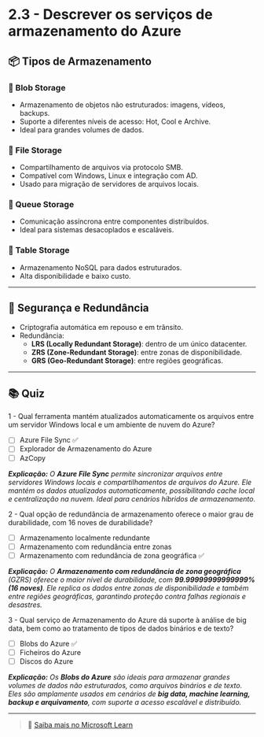 # 2.3 - Descrever os serviços de armazenamento do Azure

## 📦 Tipos de Armazenamento

### 🔸 Blob Storage

- Armazenamento de objetos não estruturados: imagens, vídeos, backups.
- Suporte a diferentes níveis de acesso: Hot, Cool e Archive.
- Ideal para grandes volumes de dados.

### 🔸 File Storage

- Compartilhamento de arquivos via protocolo SMB.
- Compatível com Windows, Linux e integração com AD.
- Usado para migração de servidores de arquivos locais.

### 🔸 Queue Storage

- Comunicação assíncrona entre componentes distribuídos.
- Ideal para sistemas desacoplados e escaláveis.

### 🔸 Table Storage

- Armazenamento NoSQL para dados estruturados.
- Alta disponibilidade e baixo custo.

---

## 🔐 Segurança e Redundância

- Criptografia automática em repouso e em trânsito.
- Redundância:
  - **LRS (Locally Redundant Storage)**: dentro de um único datacenter.
  - **ZRS (Zone-Redundant Storage)**: entre zonas de disponibilidade.
  - **GRS (Geo-Redundant Storage)**: entre regiões geográficas.

---

## 📚 Quiz 

1 - Qual ferramenta mantém atualizados automaticamente os arquivos entre um servidor Windows local e um ambiente de nuvem do Azure?
  - [ ] Azure File Sync ✅
  - [ ] Explorador de Armazenamento do Azure
  - [ ] AzCopy

_**Explicação:** O **Azure File Sync** permite sincronizar arquivos entre servidores Windows locais e compartilhamentos de arquivos do Azure. Ele mantém os dados atualizados automaticamente, possibilitando cache local e centralização na nuvem. Ideal para cenários híbridos de armazenamento._

2 - Qual opção de redundância de armazenamento oferece o maior grau de durabilidade, com 16 noves de durabilidade?
  - [ ] Armazenamento localmente redundante
  - [ ] Armazenamento com redundância entre zonas
  - [ ] Armazenamento com redundância de zona geográfica ✅

_**Explicação:** O **Armazenamento com redundância de zona geográfica** (GZRS) oferece o maior nível de durabilidade, com **99.99999999999999% (16 noves)**. Ele replica os dados entre zonas de disponibilidade e também entre regiões geográficas, garantindo proteção contra falhas regionais e desastres._

3 - Qual serviço de Armazenamento do Azure dá suporte à análise de big data, bem como ao tratamento de tipos de dados binários e de texto?
  - [ ] Blobs do Azure ✅
  - [ ] Ficheiros do Azure 
  - [ ] Discos do Azure

_**Explicação:** Os **Blobs do Azure** são ideais para armazenar grandes volumes de dados não estruturados, como arquivos binários e de texto. Eles são amplamente usados em cenários de **big data, machine learning, backup e arquivamento**, com suporte a acesso escalável e distribuído._

---

> 🔗 [Saiba mais no Microsoft Learn](https://learn.microsoft.com/pt-br/training/modules/describe-azure-storage-services/)
